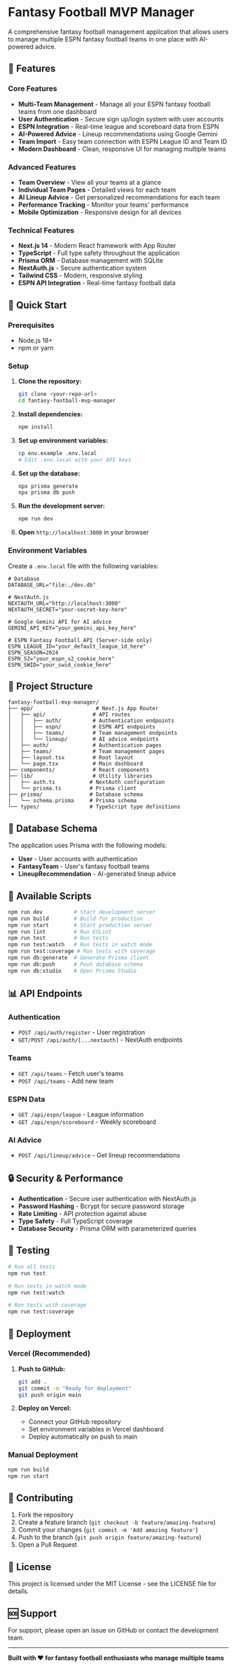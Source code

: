 # Fantasy Football MVP Manager

A comprehensive fantasy football management application that allows users to manage multiple ESPN fantasy football teams in one place with AI-powered advice.

## 🚀 Features

### Core Features
- **Multi-Team Management** - Manage all your ESPN fantasy football teams from one dashboard
- **User Authentication** - Secure sign up/login system with user accounts
- **ESPN Integration** - Real-time league and scoreboard data from ESPN
- **AI-Powered Advice** - Lineup recommendations using Google Gemini
- **Team Import** - Easy team connection with ESPN League ID and Team ID
- **Modern Dashboard** - Clean, responsive UI for managing multiple teams

### Advanced Features
- **Team Overview** - View all your teams at a glance
- **Individual Team Pages** - Detailed views for each team
- **AI Lineup Advice** - Get personalized recommendations for each team
- **Performance Tracking** - Monitor your teams' performance
- **Mobile Optimization** - Responsive design for all devices

### Technical Features
- **Next.js 14** - Modern React framework with App Router
- **TypeScript** - Full type safety throughout the application
- **Prisma ORM** - Database management with SQLite
- **NextAuth.js** - Secure authentication system
- **Tailwind CSS** - Modern, responsive styling
- **ESPN API Integration** - Real-time fantasy football data

## 🚀 Quick Start

### Prerequisites
- Node.js 18+
- npm or yarn

### Setup

1. **Clone the repository:**
   ```bash
   git clone <your-repo-url>
   cd fantasy-football-mvp-manager
   ```

2. **Install dependencies:**
   ```bash
   npm install
   ```

3. **Set up environment variables:**
   ```bash
   cp env.example .env.local
   # Edit .env.local with your API keys
   ```

4. **Set up the database:**
   ```bash
   npx prisma generate
   npx prisma db push
   ```

5. **Run the development server:**
   ```bash
   npm run dev
   ```

6. **Open** `http://localhost:3000` in your browser

### Environment Variables

Create a `.env.local` file with the following variables:

```env
# Database
DATABASE_URL="file:./dev.db"

# NextAuth.js
NEXTAUTH_URL="http://localhost:3000"
NEXTAUTH_SECRET="your-secret-key-here"

# Google Gemini API for AI advice
GEMINI_API_KEY="your_gemini_api_key_here"

# ESPN Fantasy Football API (Server-side only)
ESPN_LEAGUE_ID="your_default_league_id_here"
ESPN_SEASON=2024
ESPN_S2="your_espn_s2_cookie_here"
ESPN_SWID="your_swid_cookie_here"
```

## 📁 Project Structure

```
fantasy-football-mvp-manager/
├── app/                    # Next.js App Router
│   ├── api/               # API routes
│   │   ├── auth/          # Authentication endpoints
│   │   ├── espn/          # ESPN API endpoints
│   │   ├── teams/         # Team management endpoints
│   │   └── lineup/        # AI advice endpoints
│   ├── auth/              # Authentication pages
│   ├── teams/             # Team management pages
│   ├── layout.tsx         # Root layout
│   └── page.tsx           # Main dashboard
├── components/            # React components
├── lib/                   # Utility libraries
│   ├── auth.ts           # NextAuth configuration
│   └── prisma.ts         # Prisma client
├── prisma/               # Database schema
│   └── schema.prisma     # Prisma schema
└── types/                # TypeScript type definitions
```

## 🔧 Database Schema

The application uses Prisma with the following models:

- **User** - User accounts with authentication
- **FantasyTeam** - User's fantasy football teams
- **LineupRecommendation** - AI-generated lineup advice

## 🚀 Available Scripts

```bash
npm run dev          # Start development server
npm run build        # Build for production
npm run start        # Start production server
npm run lint         # Run ESLint
npm run test         # Run tests
npm run test:watch   # Run tests in watch mode
npm run test:coverage # Run tests with coverage
npm run db:generate  # Generate Prisma client
npm run db:push      # Push database schema
npm run db:studio    # Open Prisma Studio
```

## 📊 API Endpoints

### Authentication
- `POST /api/auth/register` - User registration
- `GET/POST /api/auth/[...nextauth]` - NextAuth endpoints

### Teams
- `GET /api/teams` - Fetch user's teams
- `POST /api/teams` - Add new team

### ESPN Data
- `GET /api/espn/league` - League information
- `GET /api/espn/scoreboard` - Weekly scoreboard

### AI Advice
- `POST /api/lineup/advice` - Get lineup recommendations

## 🔒 Security & Performance

- **Authentication** - Secure user authentication with NextAuth.js
- **Password Hashing** - Bcrypt for secure password storage
- **Rate Limiting** - API protection against abuse
- **Type Safety** - Full TypeScript coverage
- **Database Security** - Prisma ORM with parameterized queries

## 🧪 Testing

```bash
# Run all tests
npm run test

# Run tests in watch mode
npm run test:watch

# Run tests with coverage
npm run test:coverage
```

## 🚀 Deployment

### Vercel (Recommended)

1. **Push to GitHub:**
   ```bash
   git add .
   git commit -m "Ready for deployment"
   git push origin main
   ```

2. **Deploy on Vercel:**
   - Connect your GitHub repository
   - Set environment variables in Vercel dashboard
   - Deploy automatically on push to main

### Manual Deployment

```bash
npm run build
npm run start
```

## 🤝 Contributing

1. Fork the repository
2. Create a feature branch (`git checkout -b feature/amazing-feature`)
3. Commit your changes (`git commit -m 'Add amazing feature'`)
4. Push to the branch (`git push origin feature/amazing-feature`)
5. Open a Pull Request

## 📝 License

This project is licensed under the MIT License - see the LICENSE file for details.

## 🆘 Support

For support, please open an issue on GitHub or contact the development team.

---

**Built with ❤️ for fantasy football enthusiasts who manage multiple teams**